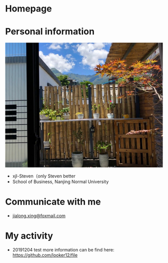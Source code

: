 # Homepage
# Personal information
![头像](https://github.com/looker12/Homepage/blob/master/wechat%20photo.jpg)
- xjl-Steven（only Steven better
- School of Business, Nanjing Normal University

# Communicate with me
- jialong.xing@foxmail.com

# My activity
- 20191204 test
  more information can be find here: https://github.com/looker12/file


